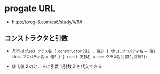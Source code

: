 # progate URL

- https://prog-8.com/es6/study/4/6#

## コンストラクタと引数

- 基本は`class クラス名 { constructor(値1 , 値2) { this.プロパティ名 = 値1 this.プロパティ名 = 値2 } } const 定数名 = new クラス名(引数1,引数2);`

- 値 1,値 2 のところに引数 1,引数 2 を代入できる
